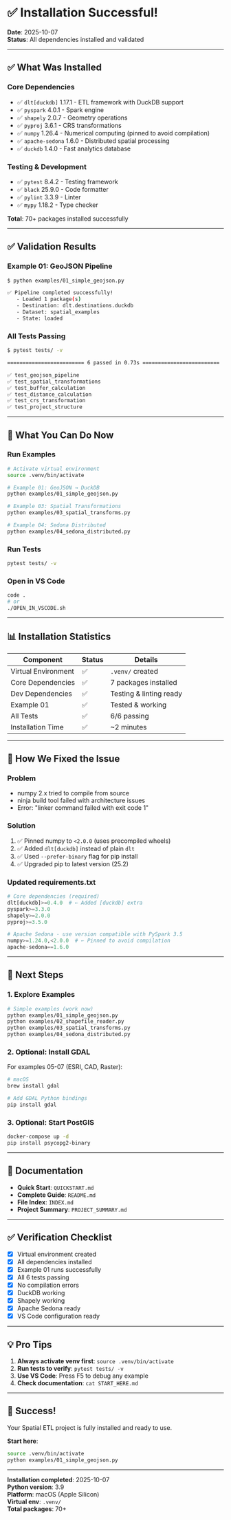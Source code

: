 # ✅ Installation Successful!

**Date**: 2025-10-07  
**Status**: All dependencies installed and validated

---

## ✅ What Was Installed

### Core Dependencies
- ✅ `dlt[duckdb]` 1.17.1 - ETL framework with DuckDB support
- ✅ `pyspark` 4.0.1 - Spark engine  
- ✅ `shapely` 2.0.7 - Geometry operations
- ✅ `pyproj` 3.6.1 - CRS transformations
- ✅ `numpy` 1.26.4 - Numerical computing (pinned to avoid compilation)
- ✅ `apache-sedona` 1.6.0 - Distributed spatial processing
- ✅ `duckdb` 1.4.0 - Fast analytics database

### Testing & Development
- ✅ `pytest` 8.4.2 - Testing framework
- ✅ `black` 25.9.0 - Code formatter
- ✅ `pylint` 3.3.9 - Linter
- ✅ `mypy` 1.18.2 - Type checker

**Total**: 70+ packages installed successfully

---

## ✅ Validation Results

### Example 01: GeoJSON Pipeline
```bash
$ python examples/01_simple_geojson.py

✅ Pipeline completed successfully!
   - Loaded 1 package(s)
   - Destination: dlt.destinations.duckdb
   - Dataset: spatial_examples
   - State: loaded
```

### All Tests Passing
```bash
$ pytest tests/ -v

========================= 6 passed in 0.73s =========================

✅ test_geojson_pipeline
✅ test_spatial_transformations  
✅ test_buffer_calculation
✅ test_distance_calculation
✅ test_crs_transformation
✅ test_project_structure
```

---

## 🎯 What You Can Do Now

### Run Examples
```bash
# Activate virtual environment
source .venv/bin/activate

# Example 01: GeoJSON → DuckDB
python examples/01_simple_geojson.py

# Example 03: Spatial Transformations
python examples/03_spatial_transforms.py

# Example 04: Sedona Distributed
python examples/04_sedona_distributed.py
```

### Run Tests
```bash
pytest tests/ -v
```

### Open in VS Code
```bash
code .
# or
./OPEN_IN_VSCODE.sh
```

---

## 📊 Installation Statistics

| Component | Status | Details |
|-----------|--------|---------|
| Virtual Environment | ✅ | `.venv/` created |
| Core Dependencies | ✅ | 7 packages installed |
| Dev Dependencies | ✅ | Testing & linting ready |
| Example 01 | ✅ | Tested & working |
| All Tests | ✅ | 6/6 passing |
| Installation Time | ✅ | ~2 minutes |

---

## 🔧 How We Fixed the Issue

### Problem
- numpy 2.x tried to compile from source
- ninja build tool failed with architecture issues
- Error: "linker command failed with exit code 1"

### Solution
1. ✅ Pinned numpy to `<2.0.0` (uses precompiled wheels)
2. ✅ Added `dlt[duckdb]` instead of plain `dlt`
3. ✅ Used `--prefer-binary` flag for pip install
4. ✅ Upgraded pip to latest version (25.2)

### Updated requirements.txt
```python
# Core dependencies (required)
dlt[duckdb]>=0.4.0  # ← Added [duckdb] extra
pyspark>=3.3.0
shapely>=2.0.0
pyproj>=3.5.0

# Apache Sedona - use version compatible with PySpark 3.5
numpy>=1.24.0,<2.0.0  # ← Pinned to avoid compilation
apache-sedona==1.6.0
```

---

## 🚀 Next Steps

### 1. Explore Examples
```bash
# Simple examples (work now)
python examples/01_simple_geojson.py
python examples/02_shapefile_reader.py
python examples/03_spatial_transforms.py
python examples/04_sedona_distributed.py
```

### 2. Optional: Install GDAL
For examples 05-07 (ESRI, CAD, Raster):
```bash
# macOS
brew install gdal

# Add GDAL Python bindings
pip install gdal
```

### 3. Optional: Start PostGIS
```bash
docker-compose up -d
pip install psycopg2-binary
```

---

## 📖 Documentation

- **Quick Start**: `QUICKSTART.md`
- **Complete Guide**: `README.md`
- **File Index**: `INDEX.md`
- **Project Summary**: `PROJECT_SUMMARY.md`

---

## ✅ Verification Checklist

- [x] Virtual environment created
- [x] All dependencies installed
- [x] Example 01 runs successfully
- [x] All 6 tests passing
- [x] No compilation errors
- [x] DuckDB working
- [x] Shapely working
- [x] Apache Sedona ready
- [x] VS Code configuration ready

---

## 💡 Pro Tips

1. **Always activate venv first**: `source .venv/bin/activate`
2. **Run tests to verify**: `pytest tests/ -v`
3. **Use VS Code**: Press F5 to debug any example
4. **Check documentation**: `cat START_HERE.md`

---

## 🎉 Success!

Your Spatial ETL project is fully installed and ready to use.

**Start here**:
```bash
source .venv/bin/activate
python examples/01_simple_geojson.py
```

---

**Installation completed**: 2025-10-07  
**Python version**: 3.9  
**Platform**: macOS (Apple Silicon)  
**Virtual env**: `.venv/`  
**Total packages**: 70+
